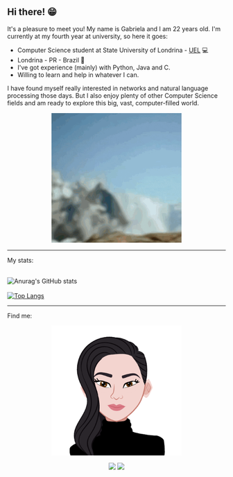 ## Hi there! :grin:

It's a pleasure to meet you! My name is Gabriela and I am 22 years old. I'm currently at my fourth year at university, so here it goes:  
  
- Computer Science student at State University of Londrina - [UEL](https://portal.uel.br/home/) :computer:    
- Londrina - PR - Brazil :pushpin:   
- I've got experience (mainly) with Python, Java and C. 
- Willing to learn and help in whatever I can.  

I have found myself really interested in networks and natural language processing those days. But I also enjoy plenty of other Computer Science fields and am ready to explore this big, vast, computer-filled world.  
<p align="center">
<img width="300" height="300" src="/Images/explore.gif">
</p>
<hr>

My stats:  
<br>

![Anurag's GitHub stats](https://github-readme-stats.vercel.app/api?username=gabrielahirashima&count_private=true&theme=radical&show_icons=true)
<br>  
[![Top Langs](https://github-readme-stats.vercel.app/api/top-langs/?username=gabrielahirashima&count_private=true&theme=radical)](https://github.com/anuraghazra/github-readme-stats)
<hr>

Find me:
<p align="center">
  <img width="300" height="300" src="/Images/avatar.png">
</p>
<div align="center">
  <a href = "mailto:gb.hirashima@gmail.com"><img src="https://img.shields.io/badge/Gmail-D14836?style=for-the-badge&logo=gmail&logoColor=white" target="_blank"></a>
  <a href="https://www.linkedin.com/in/gabriela-hirashima-93b463171/" target="_blank"><img src="https://img.shields.io/badge/-LinkedIn-%230077B5?style=for-the-badge&logo=linkedin&logoColor=white" target="_blank"></a> 
</div>
